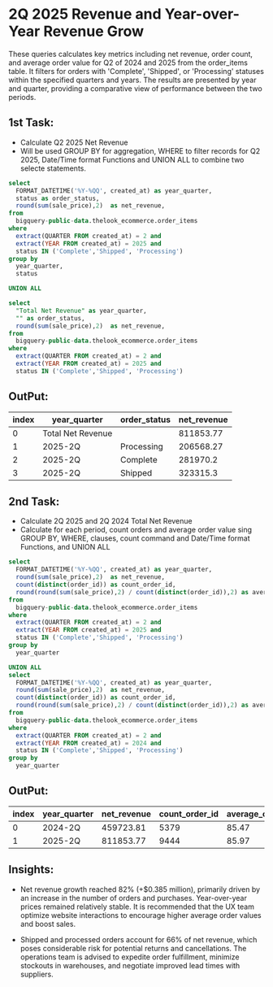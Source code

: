 # 2Q 2025 Revenue and Year-over-Year Revenue Grow <br>

These queries calculates key metrics including net revenue, order count, and average order value for Q2 of 2024 and 2025 from the order_items table. It filters for orders with 'Complete', 'Shipped', or 'Processing' statuses within the specified quarters and years. The results are presented by year and quarter, providing a comparative view of performance between the two periods.<br>

## 1st Task:
  * Calculate Q2 2025 Net Revenue 
  * Will be used GROUP BY for aggregation, WHERE to filter records for Q2 2025, Date/Time format Functions and UNION ALL to combine two selecte statements.
    
```sql
select
  FORMAT_DATETIME('%Y-%QQ', created_at) as year_quarter,
  status as order_status,
  round(sum(sale_price),2)  as net_revenue,
from
  bigquery-public-data.thelook_ecommerce.order_items
where
  extract(QUARTER FROM created_at) = 2 and
  extract(YEAR FROM created_at) = 2025 and
  status IN ('Complete','Shipped', 'Processing')
group by
  year_quarter,
  status

UNION ALL

select
  "Total Net Revenue" as year_quarter,
  "" as order_status,
  round(sum(sale_price),2)  as net_revenue,
from
  bigquery-public-data.thelook_ecommerce.order_items
where
  extract(QUARTER FROM created_at) = 2 and
  extract(YEAR FROM created_at) = 2025 and
  status IN ('Complete','Shipped', 'Processing')

```  
## OutPut:
|index|year\_quarter|order\_status|net\_revenue|
|---|---|---|---|
|0|Total Net Revenue||811853\.77|
|1|2025-2Q|Processing|206568\.27|
|2|2025-2Q|Complete|281970\.2|
|3|2025-2Q|Shipped|323315\.3|

## 2nd Task:
 * Calculate 2Q 2025 and 2Q 2024 Total Net Revenue
 * Calculate for each period, count orders and average order value sing GROUP BY, WHERE, clauses, count command and Date/Time format Functions, and UNION ALL

```sql
select
  FORMAT_DATETIME('%Y-%QQ', created_at) as year_quarter,
  round(sum(sale_price),2)  as net_revenue,
  count(distinct(order_id)) as count_order_id,
  round(round(sum(sale_price),2) / count(distinct(order_id)),2) as average_order_value
from
  bigquery-public-data.thelook_ecommerce.order_items
where
  extract(QUARTER FROM created_at) = 2 and
  extract(YEAR FROM created_at) = 2025 and
  status IN ('Complete','Shipped', 'Processing')
group by
  year_quarter

UNION ALL
select
  FORMAT_DATETIME('%Y-%QQ', created_at) as year_quarter,
  round(sum(sale_price),2)  as net_revenue,
  count(distinct(order_id)) as count_order_id,
  round(round(sum(sale_price),2) / count(distinct(order_id)),2) as average_order_value
from
  bigquery-public-data.thelook_ecommerce.order_items
where
  extract(QUARTER FROM created_at) = 2 and
  extract(YEAR FROM created_at) = 2024 and
  status IN ('Complete','Shipped', 'Processing')
group by
  year_quarter
```

## OutPut:
|index|year\_quarter|net\_revenue|count\_order\_id|average\_order\_value|
|---|---|---|---|---|
|0|2024-2Q|459723\.81|5379|85\.47|
|1|2025-2Q|811853\.77|9444|85\.97|


## Insights:
 * Net revenue growth reached 82% (+$0.385 million), primarily driven by an increase in the number of orders and purchases. Year-over-year prices remained relatively stable. It is recommended that the UX team optimize website interactions to encourage higher average order values and boost sales.

 * Shipped and processed orders account for 66% of net revenue, which poses considerable risk for potential returns and cancellations. The operations team is advised to expedite order fulfillment, minimize stockouts in warehouses, and negotiate improved lead times with suppliers.






